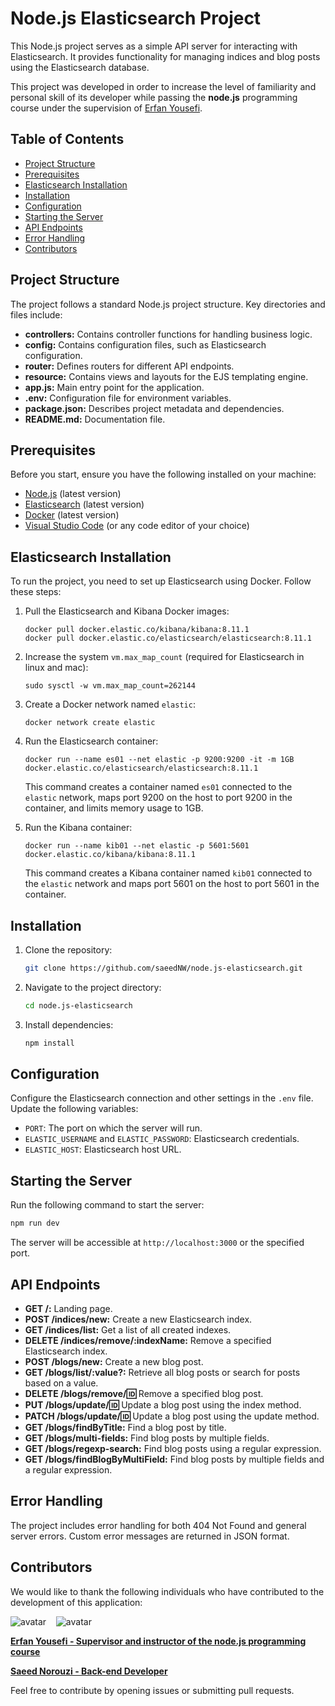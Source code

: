 # Node.js Elasticsearch Project

This Node.js project serves as a simple API server for interacting with Elasticsearch. It provides functionality for
managing indices and blog posts using the Elasticsearch database.

This project was developed in order to increase the level of familiarity and personal skill of its developer while
passing the **node.js** programming course under the supervision of [Erfan Yousefi](https://github.com/erfanyousefi/).

## Table of Contents

- [Project Structure](#project-structure)
- [Prerequisites](#prerequisites)
- [Elasticsearch Installation](#elasticsearch-installation)
- [Installation](#installation)
- [Configuration](#configuration)
- [Starting the Server](#starting-the-server)
- [API Endpoints](#api-endpoints)
- [Error Handling](#error-handling)
- [Contributors](#contributors)

## Project Structure

The project follows a standard Node.js project structure. Key directories and files include:

- **controllers:** Contains controller functions for handling business logic.
- **config:** Contains configuration files, such as Elasticsearch configuration.
- **router:** Defines routers for different API endpoints.
- **resource:** Contains views and layouts for the EJS templating engine.
- **app.js:** Main entry point for the application.
- **.env:** Configuration file for environment variables.
- **package.json:** Describes project metadata and dependencies.
- **README.md:** Documentation file.

## Prerequisites

Before you start, ensure you have the following installed on your machine:

- [Node.js](https://nodejs.org/) (latest version)
- [Elasticsearch](https://www.elastic.co/) (latest version)
- [Docker](https://www.docker.com/) (latest version)
- [Visual Studio Code](https://code.visualstudio.com/) (or any code editor of your choice)

## Elasticsearch Installation

To run the project, you need to set up Elasticsearch using Docker. Follow these steps:

1. Pull the Elasticsearch and Kibana Docker images:

   ```shell
   docker pull docker.elastic.co/kibana/kibana:8.11.1
   docker pull docker.elastic.co/elasticsearch/elasticsearch:8.11.1
   ```

2. Increase the system `vm.max_map_count` (required for Elasticsearch in linux and mac):

   ```shell
   sudo sysctl -w vm.max_map_count=262144
   ```

3. Create a Docker network named `elastic`:

   ```shell
   docker network create elastic
   ```

4. Run the Elasticsearch container:

   ```shell
   docker run --name es01 --net elastic -p 9200:9200 -it -m 1GB docker.elastic.co/elasticsearch/elasticsearch:8.11.1
   ```

   This command creates a container named `es01` connected to the `elastic` network, maps port 9200 on the host to port
   9200 in the container, and limits memory usage to 1GB.

5. Run the Kibana container:

   ```shell
   docker run --name kib01 --net elastic -p 5601:5601 docker.elastic.co/kibana/kibana:8.11.1
   ```

   This command creates a Kibana container named `kib01` connected to the `elastic` network and maps port 5601 on the
   host to port 5601 in the container.

## Installation

1. Clone the repository:

   ```bash
   git clone https://github.com/saeedNW/node.js-elasticsearch.git
   ```

2. Navigate to the project directory:

   ```bash
   cd node.js-elasticsearch
   ```

3. Install dependencies:

   ```bash
   npm install
   ```

## Configuration

Configure the Elasticsearch connection and other settings in the `.env` file. Update the following variables:

- `PORT`: The port on which the server will run.
- `ELASTIC_USERNAME` and `ELASTIC_PASSWORD`: Elasticsearch credentials.
- `ELASTIC_HOST`: Elasticsearch host URL.

## Starting the Server

Run the following command to start the server:

```bash
npm run dev
```

The server will be accessible at `http://localhost:3000` or the specified port.

## API Endpoints

- **GET /:** Landing page.
- **POST /indices/new:** Create a new Elasticsearch index.
- **GET /indices/list:** Get a list of all created indexes.
- **DELETE /indices/remove/:indexName:** Remove a specified Elasticsearch index.
- **POST /blogs/new:** Create a new blog post.
- **GET /blogs/list/:value?:** Retrieve all blog posts or search for posts based on a value.
- **DELETE /blogs/remove/:id:** Remove a specified blog post.
- **PUT /blogs/update/:id:** Update a blog post using the index method.
- **PATCH /blogs/update/:id:** Update a blog post using the update method.
- **GET /blogs/findByTitle:** Find a blog post by title.
- **GET /blogs/multi-fields:** Find blog posts by multiple fields.
- **GET /blogs/regexp-search:** Find blog posts using a regular expression.
- **GET /blogs/findBlogByMultiField:** Find blog posts by multiple fields and a regular expression.

## Error Handling

The project includes error handling for both 404 Not Found and general server errors. Custom error messages are returned
in JSON format.

## Contributors

We would like to thank the following individuals who have contributed to the development of this application:

![avatar](https://images.weserv.nl/?url=https://github.com/erfanyousefi.png?h=150&w=150&fit=cover&mask=circle&maxage=5d)
‎ ‎
‎ ![avatar](https://images.weserv.nl/?url=https://github.com/saeedNW.png?h=150&w=150&fit=cover&mask=circle&maxage=5d)

[**Erfan Yousefi - Supervisor and instructor of the node.js programming course**](https://github.com/erfanyousefi/)

[**Saeed Norouzi - Back-end Developer**](https://github.com/saeedNW)

Feel free to contribute by opening issues or submitting pull requests.